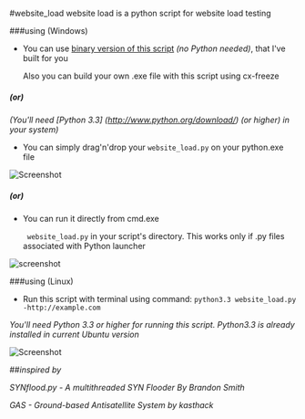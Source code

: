 #website_load
website load is a python script for website load testing

###using (Windows)

* You can use [binary version of this script](https://mega.co.nz/#F!7VMjBZxL!Eczrfz7jBq4z1WNeW77q7A) *(no Python needed)*, that I've built for you

  Also you can build your own .exe file with this script using cx-freeze

##### (or)

*(You'll need [Python 3.3] (http://www.python.org/download/) (or higher) in your system)*

* You can simply drag'n'drop your `website_load.py` on your python.exe file

![Screenshot](http://i.imgur.com/OqVGN90.png)

##### (or)

* You can run it directly from cmd.exe

  ` website_load.py`
in your script's directory. This works only if .py files associated with Python launcher

![screenshot](http://i.imgur.com/BEPavfm.png)



###using (Linux)

* Run this script with terminal using command: `python3.3 website_load.py -http://example.com`

*You'll need Python 3.3 or higher for running this script. Python3.3 is already installed in current Ubuntu version*


![Screenshot](http://i.imgur.com/HZxcbRO.png)


##*inspired by*

  *SYNflood.py - A multithreaded SYN Flooder By Brandon Smith*
  
  *GAS - Ground-based Antisatellite System by kasthack*

